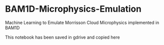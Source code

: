 # BAM1D-Microphysics-Emulation
Machine Learning to Emulate Morrisson Cloud Microphysics implemented in BAM1D

This notebook has been saved in gdrive and copied here
